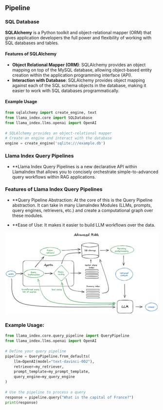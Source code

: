 ## Pipeline

### SQL Database
**SQLAlchemy** is a Python toolkit and object-relational mapper (ORM) that gives application developers the full power and flexibility of working with SQL databases and tables.

#### Features of SQLAlchemy
- **Object Relational Mapper (ORM)**: SQLAlchemy provides an object mapping on top of the MySQL database, allowing object-based entity creation within the application programming interface (API).
- **Interaction with Database**: SQLAlchemy provides object mapping against each of the SQL schema objects in the database, making it easier to work with SQL databases programmatically.

#### Example Usage
```python
from sqlalchemy import create_engine, text
from llama_index.core import SQLDatabase
from llama_index.llms.openai import OpenAI

# SQLAlchemy provides an object-relational mapper
# Create an engine and interact with the database
engine = create_engine('sqlite:///example.db')
```

### Llama Index Query Pipelines
- **Llama Index Query Pipelines is a new declarative API within LlamaIndex that allows you to concisely orchestrate simple-to-advanced query workflows within RAG applications.

### Features of Llama Index Query Pipelines
- **Query Pipeline Abstraction: At the core of this is the Query Pipeline abstraction. It can take in many LlamaIndex Modules (LLMs, prompts, query engines, retrievers, etc.) and create a computational graph over these modules.

- **Ease of Use: It makes it easier to build LLM workflows over the data.

![image](/images/advanced-RAG-pipeline.png)

### Example Usage:
```python
from llama_index.core.query_pipeline import QueryPipeline
from llama_index.llms.openai import OpenAI

# Define your query pipeline
pipeline = QueryPipeline.from_defaults(
    llm=OpenAI(model="text-davinci-002"),
    retriever=my_retriever,
    prompt_template=my_prompt_template,
    query_engine=my_query_engine
)

# Use the pipeline to process a query
response = pipeline.query("What is the capital of France?")
print(response)
```
